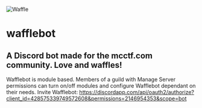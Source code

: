 ![Waffle](http://95.85.57.103/waffle.png)
# wafflebot
A Discord bot made for the mcctf.com community. Love and waffles!
---
Wafflebot is module based. Members of a guild with Manage Server permissions can turn on/off modules and configure Wafflebot dependant on their needs.
Invite Wafflebot: https://discordapp.com/api/oauth2/authorize?client_id=428575339749572608&permissions=2146954353&scope=bot
